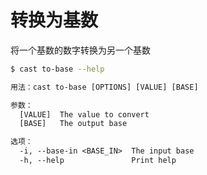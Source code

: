 # 转换为基数

将一个基数的数字转换为另一个基数

```bash
$ cast to-base --help
```

```txt
用法：cast to-base [OPTIONS] [VALUE] [BASE]

参数：
  [VALUE]  The value to convert
  [BASE]   The output base

选项：
  -i, --base-in <BASE_IN>  The input base
  -h, --help               Print help
```